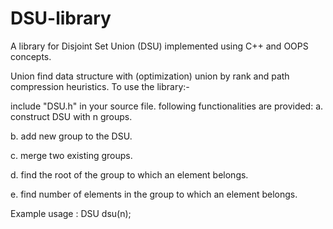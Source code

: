 # DSU-library
A library for Disjoint Set Union (DSU) implemented using C++ and OOPS concepts. 

Union find data structure with (optimization) union by rank and path compression heuristics.
To use the library:-

include "DSU.h" in your source file.
following functionalities are provided:
a. construct DSU with n groups.

b. add new group to the DSU.

c. merge two existing groups.

d. find the root of the group to which an element belongs.

e. find number of elements in the group to which an element belongs.

Example usage : DSU dsu(n);
